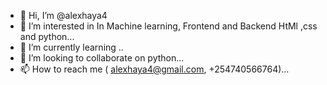 - 👋 Hi, I’m @alexhaya4
- 👀 I’m interested in In Machine learning, Frontend and Backend HtMl ,css and python...
- 🌱 I’m currently learning ..
- 💞️ I’m looking to collaborate on python...
- 📫 How to reach me ( alexhaya4@gmail.com, +254740566764)...

<!---
alexhaya4/alexhaya4 is a ✨ special ✨ repository because its `README.md` (this file) appears on your GitHub profile.
You can click the Preview link to take a look at your changes.
--->
